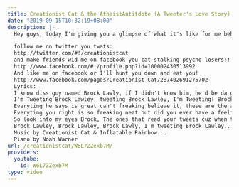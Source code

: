 ```yaml
---
title: Creationist Cat & the AtheistAntitdote (A Tweeter's Love Story)
date: "2019-09-15T10:32:19+08:00"
description: |-
  Hey guys, today I'm giving you a glimpse of what it's like for me behind da velvet curtain of fame. Dats right, cuz when I'm not busy pwning hellbound freaking ateeists chances are I'm chit-chatting on Twitter wid my BFF Brock Lawley, (Aka youtube apologist theatheistantidote). OMFG His tweets are da freaking BEST!!!! But don't take my word for it, watch da video and see for yourself!

  follow me on twitter you twats:
  http://twitter.com/#!/creationistcat
  and make friends wid me on facebook you cat-stalking psycho losers!!!
  http://www.facebook.com/#!/profile.php?id=100002430513992
  And like me on facebook or I'll hunt you down and eat you!
  http://www.facebook.com/pages/Creationist-Cat/287402691275702
  Lyrics:
  I know diss guy named Brock Lawly, if I didn't know him, he'd be da guy I didn't know... So I go to my computer, to Tweet Brock Lawly And then I tweet him
  I'm Tweeting Brock Lawley, tweeting Brock Lawley, I'm Tweeting! Brock Lawley, tweeting Brock Lawley... x 2
  Everyting he says is great can't freaking believe it, these are the awesomest tweets, so I log on to the computer, to Tweet Brock Lawly... I'm tweeting brock lawly.... Etc.
  Everyting you right is so freaking neat but did you ever have a feeling that you just can't tweet...
  So look into my eyes Brock, The ones that read your tweets cuz when this world ends it's you and me in heaven and man dats pretty freaking sweet...
  Brock Lawley, Brock Lawley, Brock Lawly, I'm tweeting Brock Lawley........
  Music by Creationist Cat & Inflatable Rainbow...
  Piano by Noah Warner
url: /creationistcat/W6L7ZZexb7M/
providers:
  youtube:
    id: W6L7ZZexb7M
type: video
---
```


